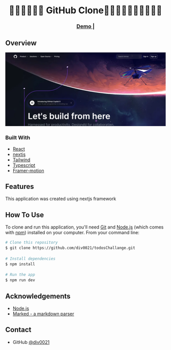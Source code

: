 <!-- Please update value in the {}  -->

<h1 align="center">👋👋🚀🚀😎😎 GitHub Clone👨🏽‍💻👨🏽‍💻😀😀🔥🔥</h1>


<div align="center">
  <h3>
    <a href="https://github-clone-dusky.vercel.app">
      Demo
    </a>
    <span> | </span>
  </h3>
</div>



<!-- OVERVIEW -->

## Overview

![screenshot](https://github.com/div0021/Github-clone/blob/main/public/Screenshot.png)



### Built With

<!-- This section should list any major frameworks that you built your project using. Here are a few examples.-->

- [React](https://reactjs.org/)
- [nextjs](https://nextjs.org/)
- [Tailwind](https://tailwindcss.com/)
- [Typescript](https://www.typescriptlang.org/)
- [Framer-motion](https://www.framer.com)
## Features

<!-- List the features of your application or follow the template. Don't share the figma file here :) -->

This application was created using nextjs framework 

## How To Use

<!-- Example: -->

To clone and run this application, you'll need [Git](https://git-scm.com) and [Node.js](https://nodejs.org/en/download/) (which comes with [npm](http://npmjs.com)) installed on your computer. From your command line:

```bash
# Clone this repository
$ git clone https://github.com/div0021/todosChallange.git

# Install dependencies
$ npm install

# Run the app
$ npm run dev
```

## Acknowledgements

<!-- This section should list any articles or add-ons/plugins that helps you to complete the project. This is optional but it will help you in the future. For example: -->

- [Node.js](https://nodejs.org/)
- [Marked - a markdown parser](https://github.com/chjj/marked)

## Contact


- GitHub [@div0021](https://github.com/div0021)

